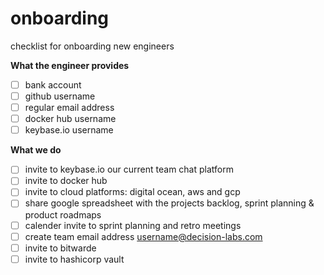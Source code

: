 # onboarding

checklist for onboarding new engineers

**What the engineer provides**
- [ ] bank account
- [ ] github username
- [ ] regular email address
- [ ] docker hub username
- [ ] keybase.io username

**What we do**
- [ ] invite to keybase.io our current team chat platform
- [ ] invite to docker hub
- [ ] invite to cloud platforms: digital ocean, aws and gcp
- [ ] share google spreadsheet with the projects backlog, sprint planning & product roadmaps
- [ ] calender invite to sprint planning and retro meetings
- [ ] create team email address username@decision-labs.com
- [ ] invite to bitwarde
- [ ] invite to hashicorp vault
